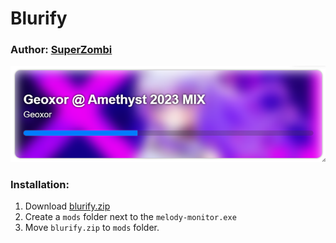 # Blurify

### Author: [SuperZombi](https://github.com/SuperZombi)

<img src="blurify.png">

### Installation:
1. Download [blurify.zip](blurify.zip)
2. Create a `mods` folder next to the `melody-monitor.exe`
3. Move `blurify.zip` to `mods` folder.
